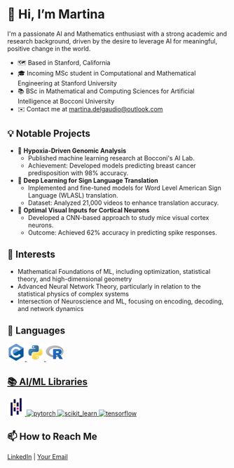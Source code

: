 # 👋 Hi, I’m Martina

I'm a passionate AI and Mathematics enthusiast with a strong academic and research background, driven by the desire to leverage AI for meaningful, positive change in the world.

- 🗺️ Based in Stanford, California
- 🎓 Incoming MSc student in Computational and Mathematical Engineering at Stanford University
- 📚 BSc in Mathematical and Computing Sciences for Artificial Intelligence at Bocconi University
- ✉️ Contact me at martina.delgaudio@outlook.com

## 💡 Notable Projects
- 🧬 **Hypoxia-Driven Genomic Analysis**
  - Published machine learning research at Bocconi's AI Lab.
  - Achievement: Developed models predicting breast cancer predisposition with 98% accuracy.
- 👐  **Deep Learning for Sign Language Translation**
  - Implemented and fine-tuned models for Word Level American Sign Language (WLASL) translation.
  - Dataset: Analyzed 21,000 videos to enhance translation accuracy.
- 🧠 **Optimal Visual Inputs for Cortical Neurons**
  - Developed a CNN-based approach to study mice visual cortex neurons.
  - Outcome: Achieved 62% accuracy in predicting spike responses.
 
## 👀 Interests
- Mathematical Foundations of ML, including optimization, statistical theory, and high-dimensional geometry
- Advanced Neural Network Theory, particularly in relation to the statistical physics of complex systems
- Intersection of Neuroscience and ML, focusing on encoding, decoding, and network dynamics

## 🔧 Languages
<p align="left"> <a href="https://www.cprogramming.com/" target="_blank" rel="noreferrer"> <img src="https://raw.githubusercontent.com/devicons/devicon/master/icons/c/c-original.svg" alt="c" width="40" height="40"/> </a> <a href="https://www.python.org" target="_blank" rel="noreferrer"> <img src="https://raw.githubusercontent.com/devicons/devicon/master/icons/python/python-original.svg" alt="python" width="40" height="40"/> </a> <a href="https://www.r-project.org" target="_blank" rel="noreferrer"> <img src="https://raw.githubusercontent.com/devicons/devicon/master/icons/r/r-original.svg" alt="R" width="40" height="40"/> </p>

## 📚 AI/ML Libraries
<p align="left"> <a href="https://pandas.pydata.org/" target="_blank" rel="noreferrer"> <img src="https://raw.githubusercontent.com/devicons/devicon/2ae2a900d2f041da66e950e4d48052658d850630/icons/pandas/pandas-original.svg" alt="pandas" width="40" height="40"/> </a> <a href="https://pytorch.org/" target="_blank" rel="noreferrer"> <img src="https://www.vectorlogo.zone/logos/pytorch/pytorch-icon.svg" alt="pytorch" width="40" height="40"/> </a> <a href="https://scikit-learn.org/" target="_blank" rel="noreferrer"> <img src="https://upload.wikimedia.org/wikipedia/commons/0/05/Scikit_learn_logo_small.svg" alt="scikit_learn" width="40" height="40"/> </a> <a href="https://www.tensorflow.org" target="_blank" rel="noreferrer"> <img src="https://www.vectorlogo.zone/logos/tensorflow/tensorflow-icon.svg" alt="tensorflow" width="40" height="40"/> </a> </p>

## 📫 How to Reach Me
[LinkedIn](your-linkedin-profile) | [Your Email](mailto:your-email@example.com)



 





<!--
**MartinaDelGaudio/MartinaDelGaudio** is a ✨ _special_ ✨ repository because its `README.md` (this file) appears on your GitHub profile.

Here are some ideas to get you started:

- 🔭 I’m currently working on ...
- 🌱 I’m currently learning ...
- 👯 I’m looking to collaborate on ...
- 🤔 I’m looking for help with ...
- 💬 Ask me about ...
- 📫 How to reach me: ...
- 😄 Pronouns: ...
- ⚡ Fun fact: ...
-->
